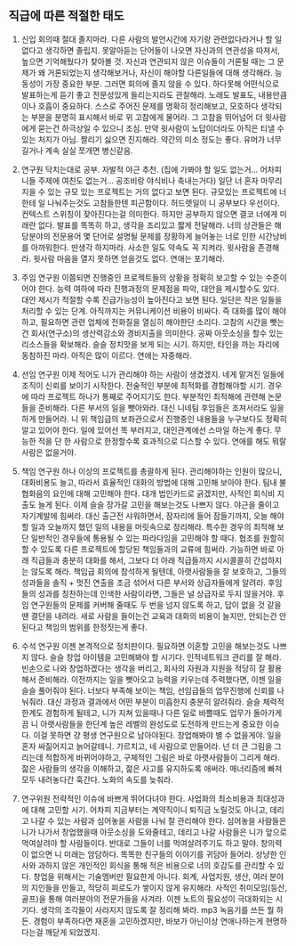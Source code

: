 ## 직급에 따른 적절한 태도

1. 신입
회의때 절대 졸지마라.
다른 사람의 발언시간에 자기랑 관련없다라거나 할 일없다고 생각하면 졸립지.
못알아듣는 단어들이 나오면 자신과의 연관성을 따져서, 높으면 기억해뒀다가 찾아볼 것.
자신과 연관되지 않은 이슈들이 거론될 때는 그 문제가 왜 거론되었는지 생각해보거나,
자신이 해야할 다른일들에 대해 생각해라.
능동성이 가장 중요한 부분.
그러면 회의에 졸지 않을 수 있다.
하다못해 어떤식으로 발표하는게 듣기 좋고 전문성있게 들리는지라도 관찰해라.
노래도 발표도, 내용만큼이나 호흡이 중요하다.
스스로 주어진 문제를 명확히 정리해보고,
모호하다 생각되는 부분을 분명히 표시해서 바로 위 고참에게 물어라.
그 고참을 뛰어넘어 더 윗사람에게 묻는건 하극상일 수 있으니 조심.
만약 윗사람이 노답이더라도 아직은 티낼 수 있는 처지가 아님.
짤리기 싫으면 진지해라. 약간의 미소 정도는 좋다. 유머가 너무 길거나 계속 실실 쪼개면 병신같음.

2. 연구원
닥치는대로 공부.
자발적 야근 추천. (집에 가봐야 할 일도 없는거... 어차피 니들 주제에 여친도 없는거... 공조비랑 야식비나 축내는거다)
일단 너 혼자 마무리 지을 수 있는 규모 있는 프로젝트는 거의 없다고 보면 된다.
규모있는 프로젝트에 너한테 일 나눠주는것도 고참들한텐 피곤함이다.
허드렛일이 니 공부보다 우선이다. 컨텍스트 스위칭이 잦아진다는걸 의미한다.
하지만 공부하지 않으면 결코 너에게 미래란 없다.
발표를 똑똑히 하고, 생각을 조리있고 짧게 전달해라.
너의 상관들은 해당분야의 전문용어 몇 단어로 설명될 문제를 장황하게 늘어놓는 너로 인한 시간낭비를 아까워한다.
딴생각 하지마라. 사소한 일도 약속도 꼭 지켜라.
윗사람을 존경해라.
윗사람 마음을 열지 못하면 얻을것도 없다.
연애는 포기해라.

3. 주임 연구원
이쯤되면 진행중인 프로젝트들의 상황을 정확히 보고할 수 있는 수준이어야 한다.
능력 여하에 따라 진행과정의 문제점을 파악, 대안을 제시할수도 있다.
대안 제시가 적절할 수록 진급가능성이 높아진다고 보면 된다.
일단은 작은 일들을 처리할 수 있는 단계.
아직까지는 커뮤니케이션 비용이 비싸다.
즉 대화를 많이 해야하고, 필요하면 관련 업체에 전화질을 열심히 해야한단 소리다.
고참의 시간을 뺏는건 회사(연구소)의 생산력감소와 경비지출을 의미한다.
공짜 아웃소싱을 할수 있는 리소스들을 확보해라.
슬슬 정치맛을 보게 되는 시기.
하지만, 타인을 까는 자리에 동참하진 마라. 아직은 많이 이르다.
연애는 자중해라.

4. 선임 연구원
이제 적어도 니가 관리해야 하는 사람이 생겼겠지.
네게 맡겨진 일들에 조직이 신뢰를 보이기 시작한다.
전술적인 부분에 최적화를 경험해야할 시기.
경우에 따라 프로젝트 하나가 통째로 주어지기도 한다.
부분적인 최적해에 관련해 논문들을 준비해라.
다른 부서의 일을 뺏아와라.
대신 니네팀 후임들은 조져서라도 일을 하게 만들어라.
니 위 책임급의 보좌관으로서 진행중인 내용들을 누구보다도 정확히 알고 있어야 한다.
일에 있어선 똑 부러지고, 대인관계에선 스마일 하는게 좋다.
무능한 적을 단 한 사람으로 한정할수록 효과적으로 디스할 수 있다.
연애를 해도 뭐랄 사람은 없을거야.

5. 책임 연구원
하나 이상의 프로젝트를 총괄하게 된다.
관리해야하는 인원이 많으니, 대화비용도 늘고, 따라서 효율적인 대화의 방법에 대해 고민해 보아야 한다.
팀내 불협화음의 요인에 대해 고민해야 한다.
대개 법인카드로 긁겠지만, 사적인 회식비 지출도 늘게 된다.
이제 슬슬 장가갈 고민을 해보는것도 나쁘지 않다.
야근을 줄이고 자기계발에 힘써라.
대신 출근전 샤워하면서, 잠자리에 들어 잠들기까지, 오늘 해야 할 일과 오늘까지 했던 일의 내용을 머릿속으로 정리해라.
특수한 경우의 최적해 보단 일반적인 경우들에 통용될 수 있는 파라다임을 고민해야 할 때다.
협조를 원할히 할 수 있도록 다른 프로젝트에 할당된 책임들과의 교류에 힘써라.
가능하면 바로 아래 직급들과 충분히 대화를 해서, 그보다 더 아래 직급들까지 시시콜콜히 간섭하지는 않도록 해라.
책임급 회의에 참석하게 될텐데, 아랫사람들을 잘 보호하고,
그들의 성과들을 솔직 + 멋진 연출을 조금 섞어서 다른 부서와 상급자들에게 알려라.
후임들의 성과를 칭찬하는데 인색한 사람이라면, 그들은 널 상급자로 두지 않을거야.
후임 연구원들의 문제를 커버해 줄때도 두 번을 넘지 않도록 하고, 답이 없을 것 같을땐 결단을 내려라.
새로 사람을 들이는건 교육과 대화의 비용이 늘지만, 안되는건 안된다고 책임의 범위를 한정짓는게 좋다.

6. 수석 연구원
이젠 본격적으로 정치판이다.
필요하면 이혼할 고민을 해보는것도 나쁘지 않다.
슬슬 창업 아이템을 고민해봐야 할 시기다.
인적네트워크 관리를 잘 해라.
빈손으로 나와 창업하겠다는 생각을 버리고, 회사의 자원과 지원을 적당히 잘 활용해서 준비해라.
이전까지는 일을 뺏아오고 능력을 키우는데 주력했다면, 이젠 일을 슬슬 풀어줘야 된다.
너보다 부족해 보이는 책임, 선임급들의 업무진행에 신뢰를 나눠줘라.
대신 과정과 결과에서 어떤 부분이 미흡한지 충분히 알려줘라.
슬슬 체력적 한계도 경험하게 될테고, 니가 지쳐 있을때나 다른 일로 바쁠때도 업무가 돌아가게끔
니 아랫사람들을 한단계 높은 레벨의 완성도로 도전하게 만드는게 중요한 이슈다.
이걸 못하면 걍 평생 연구원으로 남아야된다. 창업해봐야 별 수 없을게야. 일을 혼자 싸짊어지고 늙어갈테니.
가르치고, 네 사람으로 만들어라.
넌 더 큰 그림을 그리는데 적합하게 바뀌어야하고, 구체적인 그림은 바로 아랫사람들이 그리게 해라.
젊은 사람들의 생각을 이해하고, 젊은 사고를 유지하도록 애써라.
매너리즘에 빠져 모두 내려놓다간 훅간다. 노화의 속도를 늦춰라.

7. 연구위원
전략적인 이슈에 바쁘게 뛰어다녀야 한다.
사업화의 최소비용과 최대성과에 대해 고민할 시기.
어차피 지금부터는 계약직이니 퇴직금 노릴것도 아니고,
데리고 나갈 수 있는 사람과 심어놓을 사람을 나눠 잘 관리해야 한다.
심어놓을 사람들은 니가 나가서 창업했을때 아웃소싱을 도와줄테고,
데리고 나갈 사람들은 니가 앞으로 먹여살려야 할 사람들이다.
반대로 그들이 너를 먹여살려주기도 하고 말야.
창의력이 없으면 니 미래는 암담하다.
똑똑한 친구들의 이야기를 귀담아 들어라.
상냥한 인사와 과하지 않은 개인적인 회식을 통해 적은 비용으로 너의 호감도를 관리할 수 있다.
창업을 위해서는 기술멤버만 필요한게 아니다.
회계, 사업지원, 생산, 여러 분야의 지인들을 만들고, 적당히 피로도가 쌓이지 않게 유지해라.
사적인 취미모임(등산, 골프)을 통해 여러분야의 전문가들을 사겨라.
이젠 노트의 필요성이 극대화되는 시기다. 생각의 조각들이 사라지지 않도록 잘 정리해 봐라.
mp3 녹음기를 쓰든 뭘 하든.
경험이 부족하다면 재혼을 고민하겠지만,
바보가 아닌이상 연애나하는게 현명하다는걸 깨닫게 되었겠지.
